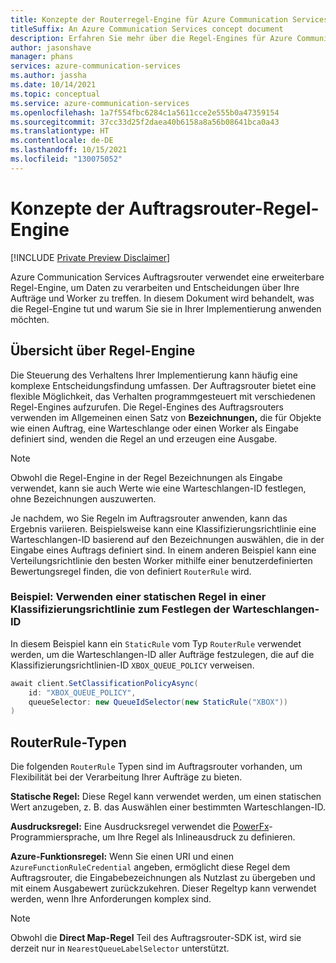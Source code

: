 ```yaml
---
title: Konzepte der Routerregel-Engine für Azure Communication Services
titleSuffix: An Azure Communication Services concept document
description: Erfahren Sie mehr über die Regel-Engines für Azure Communication Services Auftragsrouter.
author: jasonshave
manager: phans
services: azure-communication-services
ms.author: jassha
ms.date: 10/14/2021
ms.topic: conceptual
ms.service: azure-communication-services
ms.openlocfilehash: 1a7f554fbc6284c1a5611cce2e555b0a47359154
ms.sourcegitcommit: 37cc33d25f2daea40b6158a8a56b08641bca0a43
ms.translationtype: HT
ms.contentlocale: de-DE
ms.lasthandoff: 10/15/2021
ms.locfileid: "130075052"
---
```

# <a name="job-router-rules-engine-concepts"></a>Konzepte der Auftragsrouter-Regel-Engine

[!INCLUDE [Private Preview Disclaimer](../../includes/private-preview-include-section.md)]

Azure Communication Services Auftragsrouter verwendet eine erweiterbare Regel-Engine, um Daten zu verarbeiten und Entscheidungen über Ihre Aufträge und Worker zu treffen. In diesem Dokument wird behandelt, was die Regel-Engine tut und warum Sie sie in Ihrer Implementierung anwenden möchten.

## <a name="rules-engine-overview"></a>Übersicht über Regel-Engine

Die Steuerung des Verhaltens Ihrer Implementierung kann häufig eine komplexe Entscheidungsfindung umfassen. Der Auftragsrouter bietet eine flexible Möglichkeit, das Verhalten programmgesteuert mit verschiedenen Regel-Engines aufzurufen. Die Regel-Engines des Auftragsrouters verwenden im Allgemeinen einen Satz von **Bezeichnungen,** die für Objekte wie einen Auftrag, eine Warteschlange oder einen Worker als Eingabe definiert sind, wenden die Regel an und erzeugen eine Ausgabe.

> [!NOTE]
> Obwohl die Regel-Engine in der Regel Bezeichnungen als Eingabe verwendet, kann sie auch Werte wie eine Warteschlangen-ID festlegen, ohne Bezeichnungen auszuwerten.

Je nachdem, wo Sie Regeln im Auftragsrouter anwenden, kann das Ergebnis variieren. Beispielsweise kann eine Klassifizierungsrichtlinie eine Warteschlangen-ID basierend auf den Bezeichnungen auswählen, die in der Eingabe eines Auftrags definiert sind. In einem anderen Beispiel kann eine Verteilungsrichtlinie den besten Worker mithilfe einer benutzerdefinierten Bewertungsregel finden, die von definiert `RouterRule` wird.

### <a name="example-use-a-static-rule-in-a-classification-policy-to-set-the-queue-id"></a>Beispiel: Verwenden einer statischen Regel in einer Klassifizierungsrichtlinie zum Festlegen der Warteschlangen-ID

In diesem Beispiel kann ein `StaticRule` vom Typ `RouterRule` verwendet werden, um die Warteschlangen-ID aller Aufträge festzulegen, die auf die Klassifizierungsrichtlinien-ID `XBOX_QUEUE_POLICY` verweisen.

```csharp
await client.SetClassificationPolicyAsync(
    id: "XBOX_QUEUE_POLICY",
    queueSelector: new QueueIdSelector(new StaticRule("XBOX"))
)
```
## <a name="routerrule-types"></a>RouterRule-Typen

Die folgenden `RouterRule` Typen sind im Auftragsrouter vorhanden, um Flexibilität bei der Verarbeitung Ihrer Aufträge zu bieten.

**Statische Regel:** Diese Regel kann verwendet werden, um einen statischen Wert anzugeben, z. B. das Auswählen einer bestimmten Warteschlangen-ID.

**Ausdrucksregel:** Eine Ausdrucksregel verwendet die [PowerFx](https://powerapps.microsoft.com/en-us/blog/what-is-microsoft-power-fx/)-Programmiersprache, um Ihre Regel als Inlineausdruck zu definieren.

**Azure-Funktionsregel:** Wenn Sie einen URI und einen `AzureFunctionRuleCredential` angeben, ermöglicht diese Regel dem Auftragsrouter, die Eingabebezeichnungen als Nutzlast zu übergeben und mit einem Ausgabewert zurückzukehren. Dieser Regeltyp kann verwendet werden, wenn Ihre Anforderungen komplex sind.

> [!NOTE]
> Obwohl die **Direct Map-Regel** Teil des Auftragsrouter-SDK ist, wird sie derzeit nur in `NearestQueueLabelSelector` unterstützt.
